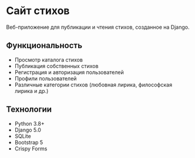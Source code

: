 # Сайт стихов

Веб-приложение для публикации и чтения стихов, созданное на Django.

## Функциональность

- Просмотр каталога стихов
- Публикация собственных стихов
- Регистрация и авторизация пользователей
- Профили пользователей
- Различные категории стихов (любовная лирика, философская лирика и др.)

## Технологии

- Python 3.8+
- Django 5.0
- SQLite
- Bootstrap 5
- Crispy Forms
